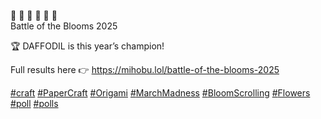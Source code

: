 🌸 🌹 🌻 💐 🌼 🌷  
Battle of the Blooms 2025

🏆 DAFFODIL is this year’s champion!

Full results here 👉 [<span class="invisible">https://</span><span class="ellipsis">mihobu.lol/battle-of-the-bloom</span><span class="invisible">s-2025</span>](https://mihobu.lol/battle-of-the-blooms-2025)

[\#<span>craft</span>](https://social.lol/tags/craft) [\#<span>PaperCraft</span>](https://social.lol/tags/PaperCraft) [\#<span>Origami</span>](https://social.lol/tags/Origami) [\#<span>MarchMadness</span>](https://social.lol/tags/MarchMadness) [\#<span>BloomScrolling</span>](https://social.lol/tags/BloomScrolling) [\#<span>Flowers</span>](https://social.lol/tags/Flowers) [\#<span>poll</span>](https://social.lol/tags/poll) [\#<span>polls</span>](https://social.lol/tags/polls)